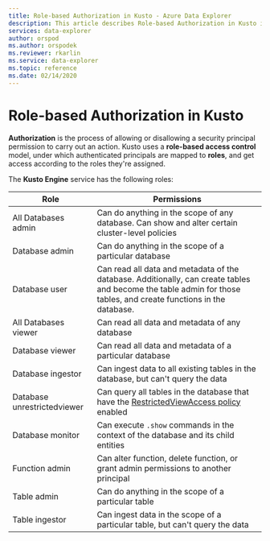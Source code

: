```yaml
---
title: Role-based Authorization in Kusto - Azure Data Explorer
description: This article describes Role-based Authorization in Kusto in Azure Data Explorer.
services: data-explorer
author: orspod
ms.author: orspodek
ms.reviewer: rkarlin
ms.service: data-explorer
ms.topic: reference
ms.date: 02/14/2020
---
```

# Role-based Authorization in Kusto

**Authorization** is the process of allowing or disallowing a security principal permission to carry out an action.
Kusto uses a **role-based access control** model, under which authenticated principals are mapped to **roles**, and get access according to the roles they're assigned.

The **Kusto Engine** service has the following roles:

|Role                       |Permissions                                                                                                                                                  |
|---------------------------|-------------------------------------------------------------------------------------------------------------------------------------------------------------|
|All Databases admin        |Can do anything in the scope of any database. Can show and alter certain cluster-level policies                                                               |
|Database admin             |Can do anything in the scope of a particular database                                                                                                         |
|Database user              |Can read all data and metadata of the database. Additionally, can create tables and become the table admin for those tables, and create functions in the database.|
|All Databases viewer       |Can read all data and metadata of any database                                                                                                               |
|Database viewer            |Can read all data and metadata of a particular database                                                                                                       |
|Database ingestor          |Can ingest data to all existing tables in the database, but can't query the data                                                                             |
|Database unrestrictedviewer|Can query all tables in the database that have the [RestrictedViewAccess policy](../restrictedviewaccess-policy.md) enabled                                |
|Database monitor           |Can execute `.show` commands in the context of the database and its child entities                                                                           |
|Function admin             |Can alter function, delete function, or grant admin permissions to another principal                                                                         |
|Table admin                |Can do anything in the scope of a particular table                                                                                                           |
|Table ingestor             |Can ingest data in the scope of a particular table, but can't query the data                                                                                 |
